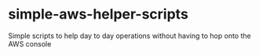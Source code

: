 # simple-aws-helper-scripts
Simple scripts to help day to day operations without having to hop onto the AWS console
